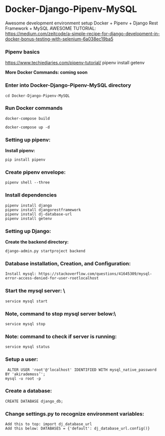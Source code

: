 # Docker-Django-Pipenv-MySQL
Awesome development environment setup
Docker + Pipenv + Django Rest Framework + MySQL AWESOME TUTORIAL: https://medium.com/zeitcode/a-simple-recipe-for-django-development-in-docker-bonus-testing-with-selenium-6a038ec19ba5

### Pipenv basics
https://www.techiediaries.com/pipenv-tutorial/
pipenv install getenv

**More Docker Commands: coming soon**


### Enter into Docker-Django-Pipenv-MySQL directory
```
cd Docker-Django-Pipenv-MySQL
```

### Run Docker commands
```
docker-compose build
```
```
docker-compose up -d
```

### Setting up pipenv:
**Install pipenv:**
```
pip install pipenv
```

### Create pipenv envelope:
```
pipenv shell --three
```

### Install dependencies
```
pipenv install django
pipenv install djangorestframework
pipenv install dj-database-url
pipenv install getenv
```


### Setting up Django:
**Create the backend directory:**
```
django-admin.py startproject backend
```


### Database installation, Creation, and Configuration:
```
Install mysql: https://stackoverflow.com/questions/41645309/mysql-error-access-denied-for-user-rootlocalhost
```

### Start the mysql server: \
```
service mysql start
```
### Note, command to stop mysql server below:\
```
service mysql stop
```
### Note:  command to check if server is running:
```
service mysql status
```

### Setup a user:
```
 ALTER USER 'root'@'localhost' IDENTIFIED WITH mysql_native_password BY 'akirademoss’';
mysql -u root -p
```

### Create a database:
```
CREATE DATABASE django_db;
```

### Change settings.py to recognize environment variables:
```
Add this to top: import dj_database_url
Add this below: DATABASES = {'default': dj_database_url.config()}
```




